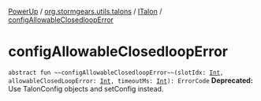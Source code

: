 [PowerUp](../../index.md) / [org.stormgears.utils.talons](../index.md) / [ITalon](index.md) / [configAllowableClosedloopError](./config-allowable-closedloop-error.md)

# configAllowableClosedloopError

`abstract fun ~~configAllowableClosedloopError~~(slotIdx: `[`Int`](https://kotlinlang.org/api/latest/jvm/stdlib/kotlin/-int/index.html)`, allowableClosedLoopError: `[`Int`](https://kotlinlang.org/api/latest/jvm/stdlib/kotlin/-int/index.html)`, timeoutMs: `[`Int`](https://kotlinlang.org/api/latest/jvm/stdlib/kotlin/-int/index.html)`): ErrorCode`
**Deprecated:** Use TalonConfig objects and setConfig instead.

